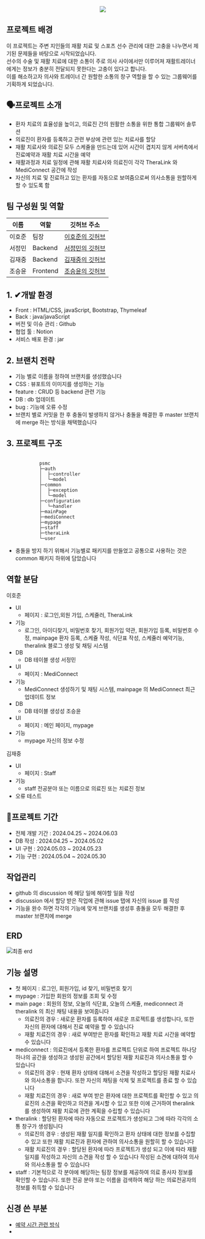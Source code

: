 <p align= "center">
    <img src="https://capsule-render.vercel.app/api?type=waving&color=033d5e&height=300&section=header&text=PSMC&fontColor=f5f5f5&fontSize=90&fontAlignY=38&desc=Pro%20Sprots%20Medical%20Center&descAlignY=51" />
    </p>


## 프로젝트 배경

이 프로젝트는 주변 지인들의 재활 치료 및 스포츠 선수 관리에 대한 고충을 나누면서 제기된 문제들을 바탕으로 시작되었습니다.
<br>선수의 수술 및 재활 치료에 대한 소통이 주로 의사 사이에서만 이루어져 재활트레이너에게는 정보가 충분히 전달되지 못한다는 고충이 있다고 합니다.
<br>이를 해소하고자 의사와 트레이너 간 원할한 소통의 창구 역할을 할 수 있는 그룹웨어를 기획하게 되었습니다. 

    
## 🗣프로젝트 소개
- 환자 치료의 효율성을 높이고, 의료진 간의 원활한 소통을 위한 통합 그룹웨어 솔루션
- 의료진이 환자를 등록하고 관련 부상에 관련 있는 치료사를 할당
- 재활 치료사와 의료진 모두 스케쥴을 만드는데 있어 시간이 겹치지 않게 서버측에서 진료예약과 재활 치료 시간을 예약
- 재활과정과 치료 일정에 관해 재활 치료사와 의료진이 각각 TheraLink 와 MediConnect 공간에 작성
- 자신의 치료 및 진료하고 있는 환자를 자동으로 보여줌으로써 의사소통을 원할하게 할 수 있도록 함


## 팀 구성원 및 역할

| 이름    | 역할         | 깃허브 주소                   |
|---------|--------------|-------------------------------|
| 이호준  | 팀장 | [이호준의 깃허브](https://github.com/comaserious) |
| 서정민  | Backend | [서정민의 깃허브](https://github.com/wjdals83) |
| 김재중  | Backend | [김재중의 깃허브](https://github.com/Absensing) |
| 조승윤  | Frontend | [조승윤의 깃허브](https://github.com/tmddbs9313) |


## 1. ✔개발 환경
- Front : HTML/CSS, javaScript, Bootstrap, Thymeleaf
- Back : java/javaScript
- 버전 및 이슈 관리 : Github
- 협업 툴 : Notion
- 서비스 배포 환경 : jar

## 2. 브랜치 전략
- 기능 별로 이름을 정하여 브랜치를 생성했습니다
- CSS : 뷰포트의 이미지를 생성하는 기능
- feature : CRUD 등 backend 관련 기능
- DB : db 업데이트
- bug : 기능에 오류 수정
- 브랜치 별로 커밋을 한 후 충돌이 발생하지 않거나 충돌을 해결한 후 master 브랜치에 merge 하는 방식을 채택했습니다

## 3. 프로젝트 구조

```

            psmc
            ├─auth
            │  ├─controller
            │  └─model
            ├─common
            │  ├─exception
            │  └─model
            ├─configuration
            │  └─handler
            ├─mainPage
            ├─mediConnect
            ├─mypage
            ├─staff
            ├─theraLink
            └─user

```

- 충돌을 방지 하기 위해서 기능별로 패키지를 만들었고 공통으로 사용하는 것은 common 패키지 하위에 담았습니다

## 역할 분담
이호준
- UI
  - 페이지 : 로그인,외원 가입, 스케쥴러, TheraLink
- 기능
  - 로그인, 아이디찾기, 비밀번호 찾기, 회원가입 약관, 회원가입 등록, 비밀번호 수정, mainpage 환자 등록, 스케쥴 작성, 식단표 작성, 스케쥴러 예약기능, theralink 블로그 생성 및 채팅 시스템
- DB
  - DB 테이블 생성
서정민
- UI
  - 페이지 : MediConnect
- 기능
   - MediConnect 생성하기 및 채팅 시스템, mainpage 의 MediConnect 최근 업데이트 정보
- DB
  - DB 테이블 생성성
조승윤
- UI
  - 페이지 : 메인 페이지, mypage
- 기능
  - mypage 자신의 정보 수정

김재중
- UI
  - 페이지 : Staff
- 기능
    - staff 전공분야 또는 이름으로 의료진 또는 치료진 정보
- 오류 테스트

## 📅프로젝트 기간
-  전체 개발 기간 : 2024.04.25 ~ 2024.06.03
- DB 작성 : 2024.04.25 ~ 2024.05.02
- UI 구현 : 2024.05.03 ~ 2024.05.23
- 기능 구현 : 2024.05.04 ~ 2024.05.30

## 작업관리
- github 의 discussion 에 해당 일에 해야할 일을 작성
- discussion 에서 할당 받은 작업에 관해 issue 탭에 자신의 issue 를 작성
- 기능을 완수 하면 각각의 기능에 맞게 브랜치를 생성후 충돌을 모두 해결한 후 master 브랜치에 merge

## ERD

![최종 erd](https://github.com/semi-project-team/PSMC/assets/158137025/cfc96d07-53af-481a-9f41-afe968e584c6)

## 기능 설명
- 첫 페이지 : 로그인, 회원가입, id 찾기, 비밀번호 찾기
- mypage : 가입한 회원의 정보를 조회 및 수정
- main page : 회원의 정보, 오늘의 식단표, 오늘의 스케쥴, mediconnect 과 theralink 의 최신 채팅 내용을 보여줍니다
  - 의료진의 경우 : 새로운 환자를 등록하여 새로운 프로젝트를 생성합니다, 또한 자신의 환자에 대해서 진료 예약을 할 수 있습니다
  - 재활 치료진의 경우 : 새로 부여받은 환자를 확인하고 재활 치료 시간을 예약할 수 있습니다
- mediconnect : 의료진에서 등록한 환자를 프로젝트 단위로 하여 프로젝트 하나당 하나의 공간을 생성하고 생성된 공간에서 할당된 재활 치료진과 의사소통을 할 수 있습니다
  - 의료진의 경우 : 현재 환자 상태에 대해서 소견을 작성하고 할당된 재활 치료사와 의사소통을 합니다. 또한 자신의 채팅을 삭제 및 프로젝트를 종료 할 수 있습니다
  - 재활 치료진의 경우 : 새로 부여 받은 환자에 대한 프로젝트를 확인할 수 있고 의료진의 소견을 확인하고 의견을 게시할 수 있고 또한 이에 근거하여 theralink를 생성하여 재활 치료에 관한 계획을 수립할 수 있습니다
- theralink : 할당된 환자에 따라 자동으로 프로젝트가 생성되고 그에 따라 각각의 소통 창구가 생성됩니다
  - 의료진의 경우 : 생성된 재활 일지를 확인하고 환자 상태에 대한 정보를 수집할 수 있고 또한 재활 치료진과 환자에 관하여 의사소통을 원할히 할 수 있습니다
  - 재활 치료진의 경우 : 할당된 환자에 따라 프로젝트가 생성 되고 이에 따라 재활 일지를 작성하고 자신의 소견을 작성 할 수 있습니다 작성된 소견에 대하여 의사와 의사소통을 할 수 있습니다
- staff : 기본적으로 각 분야에 해당하는 팀장 정보를 제공하여 의료 종사자 정보를 확인할 수 있습니다. 또한 전공 분야 또는 이름을 검색하여 해당 하는 의료전공자의 정보를 취득할 수 있습니다

## 신경 쓴 부분
- [예약 시간 관련 방식](https://github.com/semi-project-team/PSMC/wiki/진료-시간-및-재활-치료시간-예약하기)
- 

